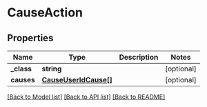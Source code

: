 # CauseAction

## Properties
Name | Type | Description | Notes
------------ | ------------- | ------------- | -------------
**_class** | **string** |  | [optional] 
**causes** | [**CauseUserIdCause[]**](CauseUserIdCause.md) |  | [optional] 

[[Back to Model list]](../README.md#documentation-for-models) [[Back to API list]](../README.md#documentation-for-api-endpoints) [[Back to README]](../README.md)


